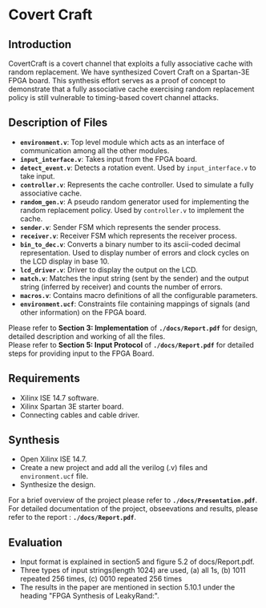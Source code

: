 # Covert Craft

## Introduction
CovertCraft is a covert channel that exploits a fully associative cache with random replacement. We have synthesized Covert Craft on a Spartan-3E FPGA board. This synthesis effort serves as a proof of concept to demonstrate that a fully associative cache exercising random replacement policy is still vulnerable to timing-based covert channel attacks.

## Description of Files
- **`environment.v`**: Top level module which acts as an interface of communication among all the other modules.
- **`input_interface.v`**: Takes input from the FPGA board.
- **`detect_event.v`**: Detects a rotation event. Used by `input_interface.v` to take input.
- **`controller.v`**: Represents the cache controller. Used to simulate a fully associative cache.
- **`random_gen.v`**: A pseudo random generator used for implementing the random replacement policy. Used by `controller.v` to implement the cache.
- **`sender.v`**: Sender FSM which represents the sender process.
- **`receiver.v`**: Receiver FSM which represents the receiver process.
- **`bin_to_dec.v`**: Converts a binary number to its ascii-coded decimal representation. Used to display number of errors and clock cycles on the LCD display in base 10. 
- **`lcd_driver.v`**: Driver to display the output on the LCD.
- **`match.v`**: Matches the input string (sent by the sender) and the output string (inferred by receiver) and counts the number of errors.
- **`macros.v`**: Contains macro definitions of all the configurable parameters. 
- **`environment.ucf`**: Constraints file containing mappings of signals (and other information) on the FPGA board.

Please refer to __Section 3: Implementation__ of **`./docs/Report.pdf`** for design, detailed description and working of all the files. <br>
Please refer to __Section 5: Input Protocol__ of **`./docs/Report.pdf`** for detailed steps for providing input to the FPGA Board. 

## Requirements
 - Xilinx ISE 14.7 software.
 - Xilinx Spartan 3E starter board.
 - Connecting cables and cable driver.

## Synthesis
 - Open Xilinx ISE 14.7.
 - Create a new project and add all the verilog (.v) files and `environment.ucf` file.
 - Synthesize the design.

For a brief overview of the project please refer to **`./docs/Presentation.pdf`**. <br>
For detailed documentation of the project, obseevations and results, please refer to the report : **`./docs/Report.pdf`**.

## Evaluation
- Input format is explained in section5 and figure 5.2 of docs/Report.pdf.
- Three types of input strings(length 1024) are used, (a) all 1s, (b) 1011 repeated 256 times, (c) 0010 repeated 256 times
- The results in the paper are mentioned in section 5.10.1 under the heading "FPGA Synthesis of LeakyRand:".
